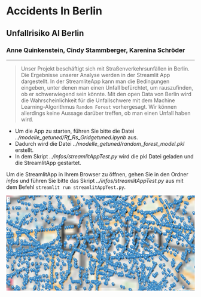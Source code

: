 # Accidents In Berlin 
## Unfallrisiko AI Berlin
###  Anne Quinkenstein, Cindy Stammberger, Karenina Schröder

---

> Unser Projekt beschäftigt sich mit Straßenverkehrsunfällen in Berlin. Die Ergebnisse unserer Analyse werden in der Streamlit App dargestellt.
> In der StreamliteApp kann man die Bedingungen eingeben, unter denen man einen Unfall befürchtet, um rauszufinden, ob er schwerwiegend sein könnte.
> Mit den open Data von Berlin wird die Wahrscheinlichkeit für die Unfallschwere mit dem Machine Learning-Algorithmus `Random Forest` vorhergesagt.
> Wir können allerdings keine Aussage darüber treffen, ob man einen Unfall haben wird.


* Um die App zu starten, führen Sie bitte die Datei *../modelle_getuned/Rf_Rs_Gridgetuned.ipynb* aus.
* Dadurch wird die Datei *../modelle_getuned/random_forest_model.pkl* erstellt.
* In dem Skript *../infos/streamlitAppTest.py* wird die pkl Datei geladen und die StreamlitApp gestartet.

Um die StreamlitApp in Ihrem Browser zu öffnen, gehen Sie in den Ordner *infos* und führen Sie bitte das Skript *../infos/streamlitAppTest.py* aus mit dem Befehl `streamlit run streamlitAppTest.py`.


![Berlin Map Blurred](data_cleaning/berlinMapBlurred.png)
